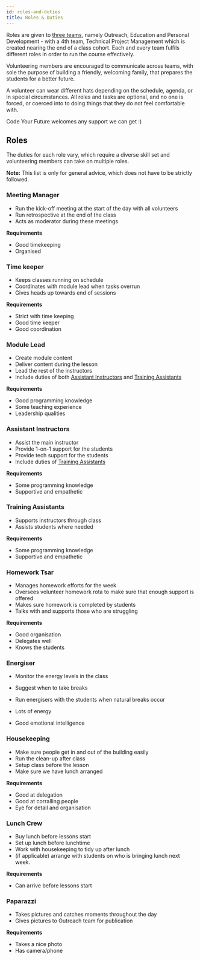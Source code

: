 ```yaml
---
id: roles-and-duties
title: Roles & Duties
---
```

Roles are given to [three teams][1], namely Outreach, Education and Personal Development - with a 4th team, Technical Project
Management which is created nearing the end of a class cohort. Each and every team fulfils different roles in order to
run the course effectively.

Volunteering members are encouraged to communicate across teams, with sole the purpose of building a
friendly, welcoming family, that prepares the students for a better future.

A volunteer can wear different hats depending on the schedule, agenda, or in special circumstances.
All roles and tasks are optional, and no one is forced, or coerced into to doing things that they do not feel comfortable with.

Code Your Future welcomes any support we can get :)

## Roles
The duties for each role vary, which require a diverse skill set and volunteering members can take on multiple roles.

**Note:** This list is only for general advice, which does not have to be strictly followed.

### Meeting Manager
 - Run the kick-off meeting at the start of the day with all volunteers
 - Run retrospective at the end of the class
 - Acts as moderator during these meetings

**Requirements**
 - Good timekeeping
 - Organised

### Time keeper
 - Keeps classes running on schedule
 - Coordinates with module lead when tasks overrun
 - Gives heads up towards end of sessions

**Requirements**
 - Strict with time keeping
 - Good time keeper
 - Good coordination

### Module Lead
 - Create module content
 - Deliver content during the lesson
 - Lead the rest of the instructors
 - Include duties of both [Assistant Instructors][2] and [Training Assistants][3]

**Requirements**
 - Good programming knowledge
 - Some teaching experience
 - Leadership qualities

### Assistant Instructors
 - Assist the main instructor
 - Provide 1-on-1 support for the students
 - Provide tech support for the students
 - Include duties of [Training Assistants][3]

**Requirements**
 - Some programming knowledge
 - Supportive and empathetic

### Training Assistants
 - Supports instructors through class 
 - Assists students where needed

**Requirements**
 - Some programming knowledge
 - Supportive and empathetic

### Homework Tsar
 - Manages homework efforts for the week
 - Oversees volunteer homework rota to make sure that enough support is offered
 - Makes sure homework is completed by students
 - Talks with and supports those who are struggling

**Requirements**
 - Good organisation
 - Delegates well
 - Knows the students

### Energiser
 - Monitor the energy levels in the class
 - Suggest when to take breaks 
 - Run energisers with the students when natural breaks occur

 - Lots of energy
 - Good emotional intelligence

### Housekeeping
 - Make sure people get in and out of the building easily
 - Run the clean-up after class
 - Setup class before the lesson
 - Make sure we have lunch arranged

**Requirements**
 - Good at delegation
 - Good at corralling people
 - Eye for detail and organisation

### Lunch Crew
 - Buy lunch before lessons start
 - Set up lunch before lunchtime	
 - Work with housekeeping to tidy up after lunch
 - (if applicable) arrange with students on who is bringing lunch next week.

**Requirements**
 - Can arrive before lessons start

### Paparazzi
 - Takes pictures and catches moments throughout the day
 - Gives pictures to Outreach team for publication

**Requirements**
 - Takes a nice photo
 - Has camera/phone

[1]:volunteers/teams.md
[2]:#assistant-instructors
[3]:#training-assistants
